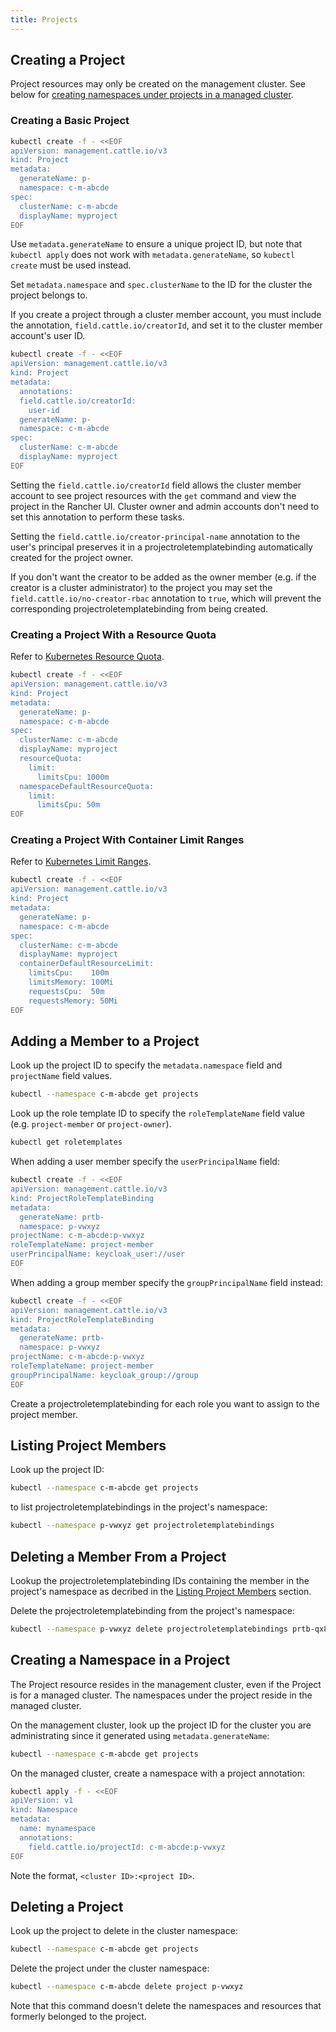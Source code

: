 ```yaml
---
title: Projects
---
```


<head>
  <link rel="canonical" href="https://ranchermanager.docs.rancher.com/api/workflows/projects"/>
</head>

## Creating a Project

Project resources may only be created on the management cluster. See below for [creating namespaces under projects in a managed cluster](#creating-a-namespace-in-a-project).

### Creating a Basic Project

```bash
kubectl create -f - <<EOF
apiVersion: management.cattle.io/v3
kind: Project
metadata:
  generateName: p-
  namespace: c-m-abcde
spec:
  clusterName: c-m-abcde
  displayName: myproject
EOF
```

Use `metadata.generateName` to ensure a unique project ID, but note that `kubectl apply` does not work with `metadata.generateName`, so `kubectl create` must be used instead.

Set `metadata.namespace` and `spec.clusterName` to the ID for the cluster the project belongs to.

If you create a project through a cluster member account, you must include the annotation, `field.cattle.io/creatorId`, and set it to the cluster member account's user ID.

```bash
kubectl create -f - <<EOF
apiVersion: management.cattle.io/v3
kind: Project
metadata:
  annotations: 
  field.cattle.io/creatorId:
    user-id
  generateName: p-
  namespace: c-m-abcde
spec:
  clusterName: c-m-abcde
  displayName: myproject
EOF
```

Setting the `field.cattle.io/creatorId` field allows the cluster member account to see project resources with the `get` command and view the project in the Rancher UI. Cluster owner and admin accounts don't need to set this annotation to perform these tasks.

Setting the  `field.cattle.io/creator-principal-name` annotation to the user's principal preserves it in a projectroletemplatebinding automatically created for the project owner.

If you don't want the creator to be added as the owner member (e.g. if the creator is a cluster administrator) to the project you may set the `field.cattle.io/no-creator-rbac` annotation to `true`, which will prevent the corresponding projectroletemplatebinding from being created.

### Creating a Project With a Resource Quota

Refer to [Kubernetes Resource Quota](https://kubernetes.io/docs/concepts/policy/resource-quotas/).

```bash
kubectl create -f - <<EOF
apiVersion: management.cattle.io/v3
kind: Project
metadata:
  generateName: p-
  namespace: c-m-abcde
spec:
  clusterName: c-m-abcde
  displayName: myproject
  resourceQuota:
    limit:
      limitsCpu: 1000m
  namespaceDefaultResourceQuota:
    limit:
      limitsCpu: 50m
EOF
```

### Creating a Project With Container Limit Ranges

Refer to [Kubernetes Limit Ranges](https://kubernetes.io/docs/concepts/policy/limit-range/).

```bash
kubectl create -f - <<EOF
apiVersion: management.cattle.io/v3
kind: Project
metadata:
  generateName: p-
  namespace: c-m-abcde
spec:
  clusterName: c-m-abcde
  displayName: myproject
  containerDefaultResourceLimit:
    limitsCpu:    100m
    limitsMemory: 100Mi
    requestsCpu:  50m
    requestsMemory: 50Mi
EOF
```

## Adding a Member to a Project

Look up the project ID to specify the `metadata.namespace` field and `projectName` field values.

```bash
kubectl --namespace c-m-abcde get projects
```

Look up the role template ID to specify the `roleTemplateName` field value (e.g. `project-member` or `project-owner`).

```bash
kubectl get roletemplates
```

When adding a user member specify the `userPrincipalName` field:

```bash
kubectl create -f - <<EOF
apiVersion: management.cattle.io/v3
kind: ProjectRoleTemplateBinding
metadata:
  generateName: prtb-
  namespace: p-vwxyz
projectName: c-m-abcde:p-vwxyz
roleTemplateName: project-member
userPrincipalName: keycloak_user://user
EOF
```

When adding a group member specify the `groupPrincipalName` field instead:

```bash
kubectl create -f - <<EOF
apiVersion: management.cattle.io/v3
kind: ProjectRoleTemplateBinding
metadata:
  generateName: prtb-
  namespace: p-vwxyz
projectName: c-m-abcde:p-vwxyz
roleTemplateName: project-member
groupPrincipalName: keycloak_group://group
EOF
```

Create a projectroletemplatebinding for each role you want to assign to the project member.

## Listing Project Members

Look up the project ID:

```bash
kubectl --namespace c-m-abcde get projects
```

to list projectroletemplatebindings in the project's namespace:

```bash
kubectl --namespace p-vwxyz get projectroletemplatebindings
```

## Deleting a Member From a Project

Lookup the projectroletemplatebinding IDs containing the member in the project's namespace as decribed in the [Listing Project Members](#listing-project-members) section.

Delete the projectroletemplatebinding from the project's namespace:

```bash
kubectl --namespace p-vwxyz delete projectroletemplatebindings prtb-qx874 prtb-7zw7s
```

## Creating a Namespace in a Project

The Project resource resides in the management cluster, even if the Project is for a managed cluster. The namespaces under the project reside in the managed cluster.

On the management cluster, look up the project ID for the cluster you are administrating since it generated using `metadata.generateName`:

```bash
kubectl --namespace c-m-abcde get projects
```

On the managed cluster, create a namespace with a project annotation:

```bash
kubectl apply -f - <<EOF
apiVersion: v1
kind: Namespace
metadata:
  name: mynamespace
  annotations:
    field.cattle.io/projectId: c-m-abcde:p-vwxyz
EOF
```

Note the format, `<cluster ID>:<project ID>`.

## Deleting a Project

Look up the project to delete in the cluster namespace:

```bash
kubectl --namespace c-m-abcde get projects
```

Delete the project under the cluster namespace:

```bash
kubectl --namespace c-m-abcde delete project p-vwxyz
```

Note that this command doesn't delete the namespaces and resources that formerly belonged to the project.
